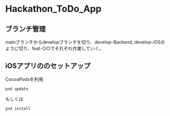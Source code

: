 # Hackathon_ToDo_App

## ブランチ管理

mainブランチからdevelopブランチを切り、develop-Backend, develop-iOSのように切り、feat-○○でそれぞれ作業していく。

## iOSアプリののセットアップ
CocoaPodsを利用
```
pod update
```
もしくは
```
pod install
```

